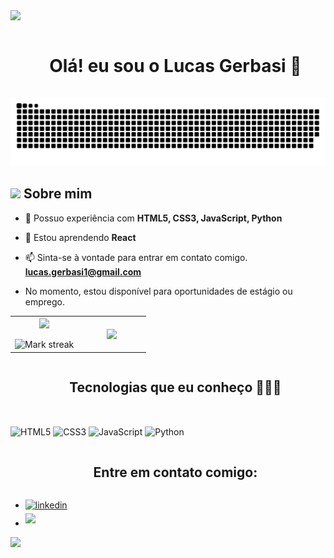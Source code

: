 
<!--horizontal divider(gradiant)-->
<img src="https://user-images.githubusercontent.com/73097560/115834477-dbab4500-a447-11eb-908a-139a6edaec5c.gif">

<!--h1 without bottom border-->
<div id="user-content-toc">
  <ul align="center">
    <summary><h1 style="display: inline-block">Olá! eu sou o Lucas Gerbasi 👋</h1></summary>
  </ul>
</div>


<!--- snake -->
<div align="center">
  <img  src="https://github.com/1999AZZAR/1999AZZAR/blob/main/resources/img/grid-snake.svg"
       alt="snake" /></a>
</div>


<!--Intro start-->
## <picture><img src = "https://github.com/lucasgerbasi/lucasgerbasi/about_me.gif" width = 50px></picture> **Sobre mim**

- 🔭 Possuo experiência com **HTML5, CSS3, JavaScript, Python**

- 🌱 Estou aprendendo **React**

- 📫 Sinta-se à vontade para entrar em contato comigo. **lucas.gerbasi1@gmail.com**

- No momento, estou disponível para oportunidades de estágio ou emprego.
<!--Intro end-->



<!--- stats & Trophy (start) -->
<p align="center">
  <!--- stats (start) -->
<table align="center">
<tr border="none">
<td width="50%" align="center">
  
  <img  align="center"  src="https://github-readme-stats.vercel.app/api?username=lucasgerbasi&theme=dark&show_icons=true&count_private=true" />
  <br></br>
  <img  title="🔥 Get streak stats for your profile at git.io/streak-stats" alt="Mark streak" src="https://github-readme-streak-stats.herokuapp.com/?user=lucasgerbasi&theme=dark&hide_border=false" /> 
</td>

<td width="50%" align="center">

  <img  align="center"  src="https://github-readme-stats.anuraghazra1.vercel.app/api/top-langs/?username=lucasgerbasi&theme=dark&hide_border=false&no-bg=true&no-frame=true&langs_count=10"/>
  
  </td>
</tr>
</table>
</p>        
<!--- stats (end) -->


<!--h1 without bottom border-->
<div id="user-content-toc">
  <ul align="center">
    <summary><h2 style="display: inline-block">Tecnologias que eu conheço 👨🏻‍💻</h2></summary>
  </ul>
</div>
<div style="display: inline_block"><br/>
    <img align="center" alt="HTML5" src="https://img.shields.io/badge/HTML5-E34F26?style=for-the-badge&logo=html5&logoColor=white" />
    <img align="center" alt="CSS3" src="https://img.shields.io/badge/CSS3-1572B6?style=for-the-badge&logo=css3&logoColor=white" />
    <img align="center" alt="JavaScript" src="https://img.shields.io/badge/JavaScript-323330?style=for-the-badge&logo=javascript&logoColor=F7DF1E" />
    <img align="center" alt="Python" src="https://img.shields.io/badge/Python-14354C?style=for-the-badge&logo=python&logoColor=white" />


<!-- Connect with me -->
<!--h2 without bottom border-->
<div id="user-content-toc">
  <ul align="center">
    <summary><h2 style="display: inline-block">Entre em contato comigo:</h2></summary>
  </ul>
</div>

<!--icons and links-->
<p align="center">
<ul>
    <li>
        <a href="https://linkedin.com/in/lucas-gerbasi/" target="_blank">
        <img src="https://img.shields.io/badge/linkedin:  lucasgerbasi-%2300acee.svg?color=405DE6&style=for-the-badge&logo=linkedin&logoColor=white" alt=linkedin style="margin-bottom: 5px;"/>
        </a>
    </li>
    <li>
        <a href="mailto:lucas.gerbasi1@gmail.com" target="_blank">
        <img src="https://img.shields.io/badge/gmail:  lucas.gerbasi1-%23EA4335.svg?style=for-the-badge&logo=gmail&logoColor=white" t=mail style="margin-bottom: 5px;" />
        </a>
    </li>
</ul>
</p>

<!--horizontal divider(gradiant)-->
<img src="https://user-images.githubusercontent.com/73097560/115834477-dbab4500-a447-11eb-908a-139a6edaec5c.gif">